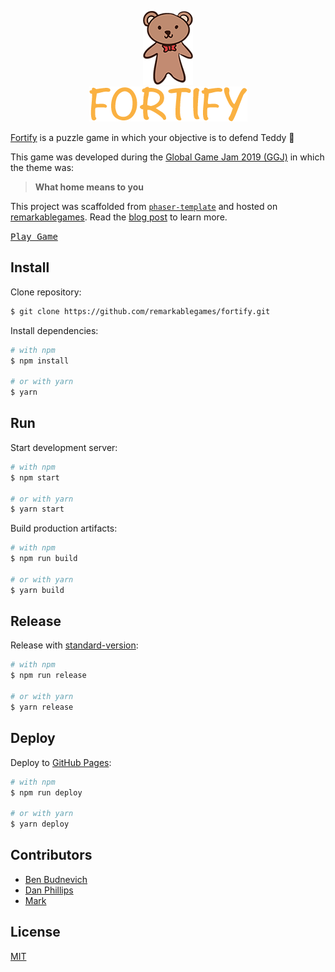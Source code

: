 <p align="center">
  <img src="https://raw.githubusercontent.com/remarkablegames/fortify/master/src/assets/bear.png" alt="Teddy bear">
  <br>
  <img src="https://raw.githubusercontent.com/remarkablegames/fortify/master/src/assets/title.png" alt="Fortify">
</p>

[Fortify](https://b.remarkabl.org/fortify) is a puzzle game in which your objective is to defend Teddy :bear:

This game was developed during the [Global Game Jam 2019 (GGJ)](https://globalgamejam.org/news/theme-global-game-jam-2019-%E2%80%A6) in which the theme was:

> **What home means to you**

This project was scaffolded from [`phaser-template`](https://github.com/remarkablegames/phaser-template) and hosted on [remarkablegames](https://remarkablegames.org/). Read the [blog post](https://remarkablegames.org/posts/fortify/) to learn more.

<kbd>[Play Game](https://b.remarkabl.org/fortify)</kbd>

## Install

Clone repository:

```sh
$ git clone https://github.com/remarkablegames/fortify.git
```

Install dependencies:

```sh
# with npm
$ npm install

# or with yarn
$ yarn
```

## Run

Start development server:

```sh
# with npm
$ npm start

# or with yarn
$ yarn start
```

Build production artifacts:

```sh
# with npm
$ npm run build

# or with yarn
$ yarn build
```

## Release

Release with [standard-version](https://github.com/conventional-changelog/standard-version):

```sh
# with npm
$ npm run release

# or with yarn
$ yarn release
```

## Deploy

Deploy to [GitHub Pages](https://pages.github.com):

```sh
# with npm
$ npm run deploy

# or with yarn
$ yarn deploy
```

## Contributors

- [Ben Budnevich](https://github.com/benox3)
- [Dan Phillips](https://github.com/danmakenoise)
- [Mark](https://github.com/remarkablemark)

## License

[MIT](LICENSE)
